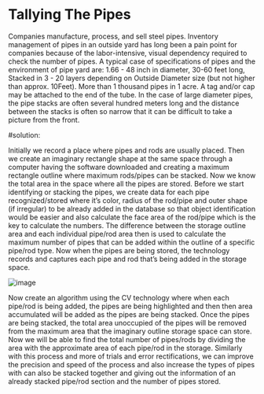 # Tallying The Pipes





Companies manufacture, process, and sell steel pipes. Inventory management of pipes in an outside yard has long been a pain point for companies because of the labor-intensive, visual dependency required to check the number of pipes. A typical case of specifications of pipes and the environment of pipe yard are: 1.66 - 48 inch in diameter, 30-60 feet long, Stacked in 3 - 20 layers depending on Outside Diameter size (but not higher than approx. 10Feet). More than 1 thousand pipes in 1 acre. A tag and/or cap may be attached to the end of the tube. In the case of large diameter pipes, the pipe stacks are often several hundred meters long and the distance between the stacks is often so narrow that it can be difficult to take a picture from the front.





#solution:

Initially we record a place where pipes and rods are usually placed. Then we create an imaginary rectangle shape at the same space through a computer having the software downloaded and creating a maximum rectangle outline where maximum rods/pipes can be stacked. Now we know the total area in the space where all the pipes are stored. 
Before we start identifying or stacking the pipes, we create data for each pipe recognized/stored where it’s color, radius of the rod/pipe and outer shape (if irregular) to be already added in the database so that object identification would be easier and also calculate the face area of the rod/pipe which is the key to calculate the numbers. The difference between the storage outline area and each individual pipe/rod area then is used to calculate the maximum number of pipes that can be added within the outline of a specific pipe/rod type. 
Now when the pipes are being stored, the technology records and captures each pipe and rod that’s being added in the storage space. 
 
![image](https://user-images.githubusercontent.com/57354593/167240920-d63ef774-c011-4252-9b4a-63f54c02b88c.png)

Now create an algorithm using the CV technology where when each pipe/rod is being added, the pipes are being highlighted and then then area accumulated will be added as the pipes are being stacked. Once the pipes are being stacked, the total area unoccupied of the pipes will be removed from the maximum area that the imaginary outline storage space can store. Now we will be able to find the total number of pipes/rods by dividing the area with the approximate area of each pipe/rod in the storage.
Similarly with this process and more of trials and error rectifications, we can improve the precision and speed of the process and also increase the types of pipes with can also be stacked together and giving out the information of an already stacked pipe/rod section and the number of pipes stored.

